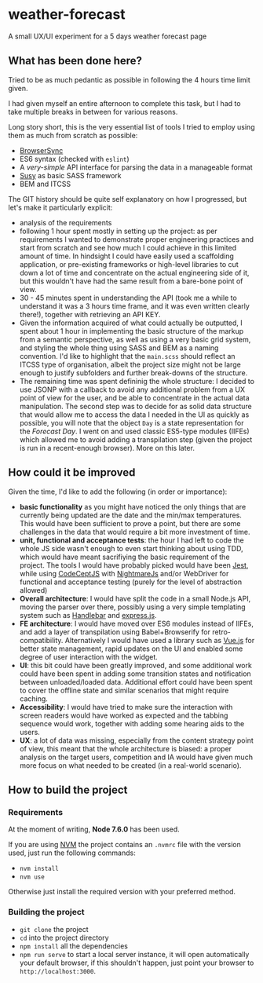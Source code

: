 # weather-forecast

A small UX/UI experiment for a 5 days weather forecast page

## What has been done here?

Tried to be as much pedantic as possible in following the 4 hours time limit given.

I had given myself an entire afternoon to complete this task, but I had to take multiple breaks in between for various reasons.

Long story short, this is the very essential list of tools I tried to employ using them as much from scratch as possible:

- [BrowserSync](https://www.browsersync.io)
- ES6 syntax (checked with `eslint`)
- A _very-simple_ API interface for parsing the data in a manageable format
- [Susy](http://susy.oddbird.net) as basic SASS framework
- BEM and ITCSS

The GIT history should be quite self explanatory on how I progressed, but let's make it particularly explicit:

- analysis of the requirements
- following 1 hour spent mostly in setting up the project: as per requirements I wanted to demonstrate proper engineering practices and start from scratch and see how much I could achieve in this limited amount of time. In hindsight I could have easily used a scaffolding application, or pre-existing frameworks or high-level libraries to cut down a lot of time and concentrate on the actual engineering side of it, but this wouldn't have had the same result from a bare-bone point of view.
- 30 - 45 minutes spent in understanding the API (took me a while to understand it was a 3 hours time frame, and it was even written clearly there!), together with retrieving an API KEY.
- Given the information acquired of what could actually be outputted, I spent about 1 hour in implementing the basic structure of the markup from a semantic perspective, as well as using a very basic grid system, and styling the whole thing using SASS and BEM as a naming convention. I'd like to highlight that the `main.scss` should reflect an ITCSS type of organisation, albeit the project size might not be large enough to justify subfolders and further break-downs of the structure.
- The remaining time was spent defininig the whole structure: I decided to use JSONP with a callback to avoid any additional problem from a UX point of view for the user, and be able to concentrate in the actual data manipulation. The second step was to decide for as solid data structure that would allow me to access the data I needed in the UI as quickly as possible, you will note that the object `Day` is a state representation for the _Forecast Day_. I went on and used classic ES5-type modules (IIFEs) which allowed me to avoid adding a transpilation step (given the project is run in a recent-enough browser). More on this later.

## How could it be improved

Given the time, I'd like to add the following (in order or importance):

- **basic functionality** as you might have noticed the only things that are currently being updated are the date and the min/max temperatures. This would have been sufficient to prove a point, but there are some challenges in the data that would require a bit more investment of time.
- **unit, functional and acceptance tests**: the hour I had left to code the whole JS side wasn't enough to even start thinking about using TDD, which would have meant sacrifiying the basic requirement of the project. The tools I would have probably picked would have been [Jest](https://facebook.github.io/jest), while using [CodeCeptJS](https://github.com/codeception/codeceptjs/) with [NightmareJs](http://www.nightmarejs.org/) and/or WebDriver for functional and acceptance testing (purely for the level of abstraction allowed)
- **Overall architecture**: I would have split the code in a small Node.js API, moving the parser over there, possibly using a very simple templating system such as [Handlebar](handlebarsjs.com) and [express.js](http://expressjs.com/).
- **FE architecture**: I would have moved over ES6 modules instead of IIFEs, and add a layer of transpilation using Babel+Browserify for retro-compatibility. Alternatively I would have used a library such as [Vue.js](http://vuejs.org/) for better state management, rapid updates on the UI and enabled some degree of user interaction with the widget.
- **UI**: this bit could have been greatly improved, and some additional work could have been spent in adding some transition states and notification between unloaded/loaded data. Additional effort could have been spent to cover the offline state and similar scenarios that might require caching.
- **Accessibility**: I would have tried to make sure the interaction with screen readers would have worked as expected and the tabbing sequence would work, together with adding some hearing aids to the users.
- **UX**: a lot of data was missing, especially from the content strategy point of view, this meant that the whole architecture is biased: a proper analysis on the target users, competition and IA would have given much more focus on what needed to be created (in a real-world scenario).

## How to build the project

### Requirements

At the moment of writing, **Node 7.6.0** has been used. 

If you are using [NVM](https://github.com/creationix/nvm) the project contains an `.nvmrc` file with the version used, just run the following commands:

- `nvm install`
- `nvm use`

Otherwise just install the required version with your preferred method.

### Building the project

- `git clone` the project
- `cd` into the project directory
- `npm install` all the dependencies
- `npm run serve` to start a local server instance, it will open automatically your default browser, if this shouldn't happen, just point your browser to `http://localhost:3000`.
